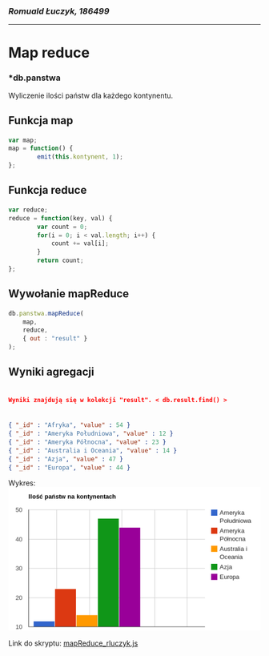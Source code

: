 ### *Romuald Łuczyk, 186499*
---

# Map reduce

### *db.panstwa

Wyliczenie ilości państw dla każdego kontynentu.

## Funkcja map

```js
var map;
map = function() {
		emit(this.kontynent, 1);
};
```

## Funkcja reduce

```js
var reduce;
reduce = function(key, val) {
		var count = 0;
		for(i = 0; i < val.length; i++) {
			count += val[i];
		}
		return count;
};
```

## Wywołanie mapReduce

```js
db.panstwa.mapReduce(
	map,
	reduce,
	{ out : "result" }
);
```

## Wyniki agregacji

```json

Wyniki znajdują się w kolekcji "result". < db.result.find() >


{ "_id" : "Afryka", "value" : 54 }
{ "_id" : "Ameryka Południowa", "value" : 12 }
{ "_id" : "Ameryka Północna", "value" : 23 }
{ "_id" : "Australia i Oceania", "value" : 14 }
{ "_id" : "Azja", "value" : 47 }
{ "_id" : "Europa", "value" : 44 }
```
Wykres:
![](../images/rluczyk_panstwaMapRed.png)

Link do skryptu: [mapReduce_rluczyk.js](../scripts/mapReduce_rluczyk.js)
